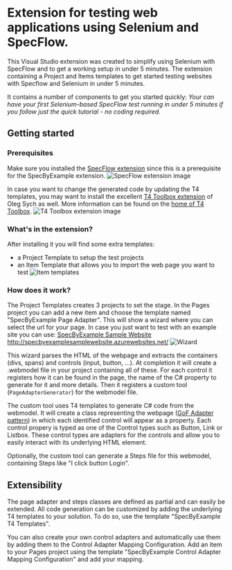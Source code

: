 # Extension for testing web applications using Selenium and SpecFlow.

This Visual Studio extension was created to simplify using Selenium with SpecFlow and to get a working setup in under 5 minutes.
The extension containing a Project and Items templates to get started testing websites with Specflow and Selenium in under 5 minutes.

It contains a number of components to get you started quickly:
*Your can have your first Selenium-based SpecFlow test running in under 5 minutes if you follow just the quick tutorial - no coding required.*

## Getting started

### Prerequisites
Make sure you installed the [SpecFlow extension](https://marketplace.visualstudio.com/items?itemName=TechTalkSpecFlowTeam.SpecFlowforVisualStudio2015) since this is a prerequisite for the SpecByExample extension.
![SpecFlow extension image](https://github.com/triplebeta/SpecByExampleExtension/wiki/img/PrerequisiteSpecFlowExtension.png)

In case you want to change the generated code by updating the T4 templates, you may want to install the excellent [T4 Toolbox extension](https://marketplace.visualstudio.com/items?itemName=OlegVSych.T4ToolboxforVisualStudio2013)
of Oleg Sych as well. More information can be found on the [home of T4 Toolbox](http://olegsych.com/T4Toolbox/).
![T4 Toolbox extension image](https://github.com/triplebeta/SpecByExampleExtension/wiki/img/OptionalT4ToolboxExtension.png)


### What's in the extension?
After installing it you will find some extra templates:
- a Project Template to setup the test projects
- an Item Template that allows you to import the web page you want to test
![Item templates](https://github.com/triplebeta/SpecByExampleExtension/wiki/img/SpecByExampleItemTemplates.png)


### How does it work?
The Project Templates creates 3 projects to set the stage.
In the Pages project you can add a new item and choose the template named "SpecByExample Page Adapter". This will show a wizard where you can select the url for your page. In case you just want to test with an example site you can use:
[SpecByExample Sample Website](http://specbyexamplesamplewebsite.azurewebsites.net/)
http://specbyexamplesamplewebsite.azurewebsites.net/
![Wizard](https://github.com/triplebeta/SpecByExampleExtension/wiki/img/AddPageAdapterWizard.png)

This wizard parses the HTML of the webpage and extracts the containers (divs, spans) and controls (input, button, ...). At completion it will create a .webmodel file in your project containing all of these.
For each control it registers how it can be found in the page, the name of the C# property to generate for it and more details.
Then it registers a custom tool (`PageAdapterGenerator`) for the webmodel file.

The custom tool uses T4 templates to generate C# code from the webmodel.
It will create a class representing the webpage ([GoF Adapter pattern](http://www.dofactory.com/net/adapter-design-pattern)) in which each identified control will appear as a property. Each control propery is typed as one of the Control types such as Button, Link or Listbox.
These control types are adapters for the controls and allow you to easily interact with its underlying HTML element.

Optionally, the custom tool can generate a Steps file for this webmodel, containing Steps like "I click button Login".

## Extensibility
The page adapter and steps classes are defined as partial and can easily be extended.
All code generation can be customized by adding the underlying T4 templates to your solution. To do so, use the template "SpecByExample T4 Templates".

You can also create your own control adapters and automatically use them by adding them to the Control Adapter Mapping Configuration.
Add an item to your Pages project using the template "SpecByExample Control Adapter Mapping Configuration" and add your mapping.


